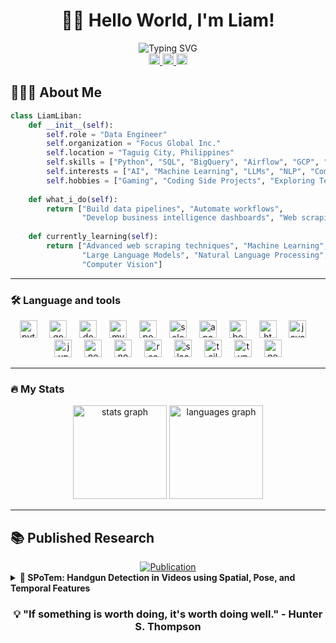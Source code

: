 # <div align="center">👋🏼 Hello World, I'm Liam!</div>

<div align="center">
  <img src="https://readme-typing-svg.herokuapp.com?font=Fira+Code&weight=600&size=22&pause=1000&color=38BDAE&center=true&vCenter=true&random=false&width=435&lines=Data+Engineer;Python+Enthusiast;AI+Aficionado" alt="Typing SVG" />
</div>

<div align="center">
  <a href="https://www.linkedin.com/in/liamliban/" target="_blank">
    <img src="https://raw.githubusercontent.com/maurodesouza/profile-readme-generator/master/src/assets/icons/social/linkedin/default.svg" width="18" height="18" alt="linkedin logo"  />
  </a>
  <a href="mailto:liamliban1229@gmail.com" target="_blank">
    <img src="https://raw.githubusercontent.com/maurodesouza/profile-readme-generator/master/src/assets/icons/social/gmail/default.svg" width="18" height="18" alt="gmail logo"  />
  </a>
  <a href="https://www.facebook.com/liam.liban/" target="_blank">
    <img src="https://raw.githubusercontent.com/maurodesouza/profile-readme-generator/master/src/assets/icons/social/facebook/default.svg" width="18" height="18" alt="facebook logo"  />
  </a>
</div>

## 👨🏽‍💻 About Me

```python
class LiamLiban:
    def __init__(self):
        self.role = "Data Engineer"
        self.organization = "Focus Global Inc."
        self.location = "Taguig City, Philippines"
        self.skills = ["Python", "SQL", "BigQuery", "Airflow", "GCP", "Metabase"]
        self.interests = ["AI", "Machine Learning", "LLMs", "NLP", "Computer Vision"]
        self.hobbies = ["Gaming", "Coding Side Projects", "Exploring Tech Trends"]
    
    def what_i_do(self):
        return ["Build data pipelines", "Automate workflows", 
                "Develop business intelligence dashboards", "Web scraping"]
                
    def currently_learning(self):
        return ["Advanced web scraping techniques", "Machine Learning",
                "Large Language Models", "Natural Language Processing", 
                "Computer Vision"]
```

<hr>
<h3 align="left">🛠 Language and tools</h3>
<div align="center">
  <img src="https://cdn.jsdelivr.net/gh/devicons/devicon/icons/python/python-original.svg" height="28" alt="python logo"  />
  <img width="12" />
  <img src="https://cdn.jsdelivr.net/gh/devicons/devicon/icons/googlecloud/googlecloud-original.svg" height="28" alt="googlecloud logo"  />
  <img width="12" />
  <img src="https://cdn.jsdelivr.net/gh/devicons/devicon/icons/docker/docker-plain-wordmark.svg" height="28" alt="docker logo"  />
  <img width="12" />
  <img src="https://cdn.jsdelivr.net/gh/devicons/devicon/icons/mysql/mysql-original.svg" height="28" alt="mysql logo"  />
  <img width="12" />
  <img src="https://cdn.jsdelivr.net/gh/devicons/devicon/icons/postgresql/postgresql-plain.svg" height="28" alt="postgresql logo"  />
  <img width="12" />
  <img src="https://cdn.simpleicons.org/selenium/43B02A" height="28" alt="selenium logo"  />
  <img width="12" />
  <img src="https://cdn.jsdelivr.net/gh/devicons/devicon/icons/apachekafka/apachekafka-original.svg" height="28" alt="apachekafka logo"  />
  <img width="12" />
  <img src="https://cdn.jsdelivr.net/gh/devicons/devicon/icons/bootstrap/bootstrap-original.svg" height="28" alt="bootstrap logo"  />
  <img width="12" />
  <img src="https://cdn.jsdelivr.net/gh/devicons/devicon/icons/html5/html5-original.svg" height="28" alt="html5 logo"  />
  <img width="12" />
  <img src="https://cdn.jsdelivr.net/gh/devicons/devicon/icons/java/java-original.svg" height="28" alt="java logo"  />
  <img width="12" />
  <img src="https://cdn.jsdelivr.net/gh/devicons/devicon/icons/jupyter/jupyter-original.svg" height="28" alt="jupyter logo"  />
  <img width="12" />
  <img src="https://cdn.jsdelivr.net/gh/devicons/devicon/icons/nextjs/nextjs-original.svg" height="28" alt="nextjs logo"  />
  <img width="12" />
  <img src="https://cdn.jsdelivr.net/gh/devicons/devicon/icons/nodejs/nodejs-original.svg" height="28" alt="nodejs logo"  />
  <img width="12" />
  <img src="https://cdn.jsdelivr.net/gh/devicons/devicon/icons/react/react-original.svg" height="28" alt="react logo"  />
  <img width="12" />
  <img src="https://cdn.jsdelivr.net/gh/devicons/devicon/icons/slack/slack-original.svg" height="28" alt="slack logo"  />
  <img width="12" />
  <img src="https://cdn.jsdelivr.net/gh/devicons/devicon/icons/tailwindcss/tailwindcss-original-wordmark.svg" height="28" alt="tailwindcss logo"  />
  <img width="12" />
  <img src="https://cdn.jsdelivr.net/gh/devicons/devicon/icons/typescript/typescript-original.svg" height="28" alt="typescript logo"  />
  <img width="12" />
  <img src="https://cdn.simpleicons.org/neovim/57A143" height="28" alt="neovim logo"  />
</div>

<hr>
<h3 align="left">🔥   My Stats</h3>
<div align="center">
  <img src="https://github-readme-stats.vercel.app/api?username=liamliban&hide_title=false&hide_rank=false&show_icons=true&include_all_commits=true&count_private=true&disable_animations=false&theme=dracula&locale=en&hide_border=false&order=1" height="150" alt="stats graph"  />
  <img src="https://github-readme-stats.vercel.app/api/top-langs?username=liamliban&locale=en&hide_title=false&layout=compact&card_width=320&langs_count=5&theme=dracula&hide_border=false&order=2" height="150" alt="languages graph"  />
</div>

<hr>

## 📚 Published Research

<div align="center">
  <a href="https://dl.acm.org/doi/abs/10.1145/3655497.3655511">
    <img src="https://img.shields.io/badge/View_Publication-4285F4?style=for-the-badge&logo=google-scholar&logoColor=white" alt="Publication" />
  </a>
</div>

<details>
  <summary><b>📝 SPoTem: Handgun Detection in Videos using Spatial, Pose, and Temporal Features</b></summary>
  
  ### Abstract
  
Recent advancements in deep learning have led to the creation of automated real-time weapon detection systems, primarily leveraging object detection framework and body pose keypoints extraction to extract features of hand regions as spatial features and body pose features. However, these approaches aren't able to contextualize the spatial features and pose features, limiting their effectiveness. This research introduces a unified architecture called SPoTem that incorporates spatial features, pose features, and temporal features for gun detection. The proposed approach starts by detecting the poses of persons in a video frame using OpenPose to locate the hand regions. Afterwards, the hand region is cropped, and DarkNet-53 is used to extract spatial features from it. Next, human pose keypoints are then put into an image to obtain a binary human pose image which is then fed into a convolutional neural network for human pose feature extraction. As for the temporal component, this study explores two (2) methods of extracting temporal features from the video using a long short-term memory (LSTM). The first one is through using a sequence of pose features and the other is a sequence of spatial features. This study shows that adding temporal features have improved the performance with respect to detecting guns in videos. Furthermore, results have shown that temporal features using sequences of human pose keypoints are more stable and effective at handgun detection in videos.
  
  ### Publication Details
  
  - **Journal/Conference**: ICIAI '24: Proceedings of the 2024 International Conference on Innovation in Artificial Intelligence
  - **Year**: 2024
  - **Authors**: Liam Liban, Juan Miguel Flores, Idan Andrei Paguio, Robert Ribaya, Jessie James Suarez
  - **DOI**: 10.1145/3655497.3655511
  
  ### Key Findings
  
  - Incorporating temporal features significantly enhances the ability to detect guns in videos compared to using only spatial and pose features.  
  - Sequences of human pose keypoints provide more stable and effective handgun detection than sequences of spatial features.
  - The proposed SPoTem model successfully integrates spatial, pose, and temporal features, addressing the limitations of previous methods that struggled to contextualize spatial and pose features.
  
  ### Impact
  
  By demonstrating the effectiveness of pose-based temporal features, the study paves the way for more reliable surveillance and security applications, reducing false positives and improving response times in critical situations.
  
</details>

<div align="center">
  
  ### 💡 "If something is worth doing, it's worth doing well." - Hunter S. Thompson
  
</div>
